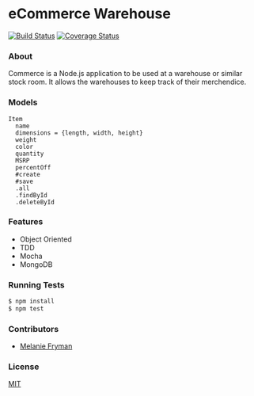 eCommerce Warehouse
========
[![Build Status](https://travis-ci.org/mlfryman/commerce.svg)](https://travis-ci.org/mlfryman/commerce)
[![Coverage Status](https://coveralls.io/repos/mlfryman/commerce/badge.png)](https://coveralls.io/r/mlfryman/commerce)

### About
Commerce is a Node.js application to be used at a warehouse or similar stock room. It allows the warehouses to keep track of their merchendice.

### Models
```
Item
  name
  dimensions = {length, width, height}
  weight
  color
  quantity
  MSRP
  percentOff
  #create
  #save
  .all
  .findById 
  .deleteById
```
### Features
- Object Oriented
- TDD
- Mocha
- MongoDB

### Running Tests
```bash
$ npm install
$ npm test
```
### Contributors
- [Melanie Fryman](https://github.com/mlfryman)

### License
[MIT](LICENSE)

